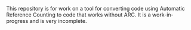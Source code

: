 This repository is for work on a tool for converting code using Automatic Reference Counting to code that works without ARC. It is a work-in-progress and is very incomplete.

